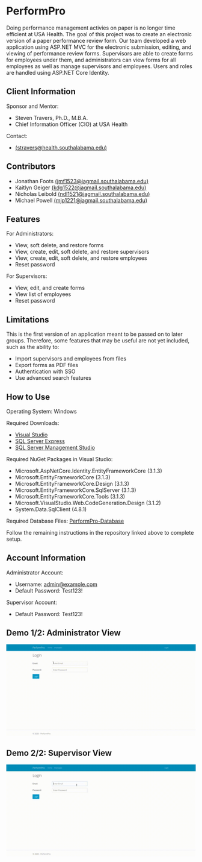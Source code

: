 # PerformPro

Doing performance management activies on paper is no longer time efficient at USA Health. The goal of this project was to create an electronic version of a paper performance review form. Our team developed a web application using ASP.NET MVC for the electronic submission, editing, and viewing of performance review forms. Supervisors are able to create forms for employees under them, and administrators can view forms for all employees as well as manage supervisors and employees. Users and roles are handled using ASP.NET Core Identity.

## Client Information

Sponsor and Mentor:
* Steven Travers, Ph.D., M.B.A.
* Chief Information Officer (CIO) at USA Health

Contact:
* [(stravers@health.southalabama.edu)](mailto:stravers@health.southalabama.edu?subject=[GitHub]%20PerformPro)

## Contributors

* Jonathan Foots [(jmf1523@jagmail.southalabama.edu)](mailto:jmf1523@jagmail.southalabama.edu?subject=[GitHub]%20PerformPro)
* Kaitlyn Geiger [(kdg1522@jagmail.southalabama.edu)](mailto:kdg1522@jagmail.southalabama.edu?subject=[GitHub]%20PerformPro)
* Nicholas Leibold [(ndl1521@jagmail.southalabama.edu)](mailto:ndl1521@jagmail.southalabama.edu?subject=[GitHub]%20PerformPro)
* Michael Powell [(mjp1221@jagmail.southalabama.edu)](mailto:mjp1221@jagmail.southalabama.edu?subject=[GitHub]%20PerformPro)

## Features

For Administrators:
* View, soft delete, and restore forms
* View, create, edit, soft delete, and restore supervisors
* View, create, edit, soft delete, and restore employees
* Reset password

For Supervisors:
* View, edit, and create forms
* View list of employees
* Reset password

## Limitations

This is the first version of an application meant to be passed on to later groups. Therefore, some features that may be useful are not yet included, such as the ability to:
* Import supervisors and employees from files
* Export forms as PDF files
* Authentication with SSO
* Use advanced search features

## How to Use

Operating System: Windows

Required Downloads:
* [Visual Studio](https://visualstudio.microsoft.com/downloads/)
* [SQL Server Express](https://www.microsoft.com/en-us/sql-server/sql-server-downloads)
* [SQL Server Management Studio](https://docs.microsoft.com/en-us/sql/ssms/download-sql-server-management-studio-ssms?view=sql-server-ver15)

Required NuGet Packages in Visual Studio:
* Microsoft.AspNetCore.Identity.EntityFrameworkCore (3.1.3)
* Microsoft.EntityFrameworkCore (3.1.3)
* Microsoft.EntityFrameworkCore.Design (3.1.3)
* Microsoft.EntityFrameworkCore.SqlServer (3.1.3)
* Microsoft.EntityFrameworkCore.Tools (3.1.3)
* Microsoft.VisualStudio.Web.CodeGeneration.Design (3.1.2)
* System.Data.SqlClient (4.8.1)

Required Database Files: [PerformPro-Database](https://github.com/KDanielleGeiger/PerformPro-Database)

Follow the remaining instructions in the repository linked above to complete setup.

## Account Information

Administrator Account:
* Username: admin@example.com
* Default Password: Test123!

Supervisor Account:
* Default Password: Test123!

## Demo 1/2: Administrator View

![demo](./demo/demoAdmin.gif)

## Demo 2/2: Supervisor View

![demo](./demo/demoSuper.gif)